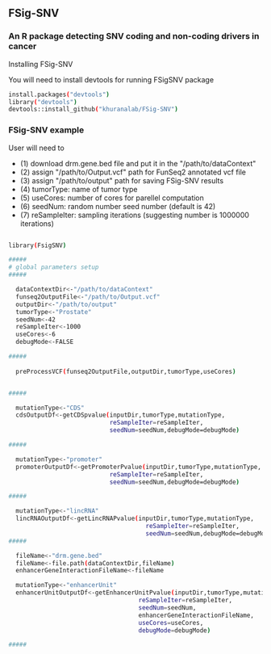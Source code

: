 ## FSig-SNV

### An R package detecting SNV coding and non-coding drivers in cancer

Installing FSig-SNV


You will need to install devtools for running FSigSNV package

```sh
install.packages("devtools")
library("devtools")
devtools::install_github("khuranalab/FSig-SNV")
```

### FSig-SNV example
User will need to 
* (1) download drm.gene.bed file and put it in the "/path/to/dataContext"
* (2) assign "/path/to/Output.vcf" path for FunSeq2 annotated vcf file
* (3) assign "/path/to/output" path for saving FSig-SNV results
* (4) tumorType: name of tumor type
* (5) useCores: number of cores for parellel computation 
* (6) seedNum:  random number seed number (default is 42)  
* (7) reSampleIter: sampling iterations (suggesting number is 1000000 iterations) 

```sh

library(FsigSNV)

#####
# global parameters setup
#####

  dataContextDir<-"/path/to/dataContext"
  funseq2OutputFile<-"/path/to/Output.vcf"
  outputDir<-"/path/to/output"
  tumorType<-"Prostate"
  seedNum<-42
  reSampleIter<-1000
  useCores<-6
  debugMode<-FALSE

#####
  
  preProcessVCF(funseq2OutputFile,outputDir,tumorType,useCores)


#####

  mutationType<-"CDS"
  cdsOutputDf<-getCDSpvalue(inputDir,tumorType,mutationType,
                            reSampleIter=reSampleIter,
                            seedNum=seedNum,debugMode=debugMode)

#####

  mutationType<-"promoter"
  promoterOutputDf<-getPromoterPvalue(inputDir,tumorType,mutationType,
                            reSampleIter=reSampleIter,
                            seedNum=seedNum,debugMode=debugMode)

#####

  mutationType<-"lincRNA"
  lincRNAOutputDf<-getLincRNAPvalue(inputDir,tumorType,mutationType,
                                      reSampleIter=reSampleIter,
                                      seedNum=seedNum,debugMode=debugMode)
#####

  fileName<-"drm.gene.bed"
  fileName<-file.path(dataContextDir,fileName)
  enhancerGeneInteractionFileName<-fileName

  mutationType<-"enhancerUnit"
  enhancerUnitOutputDf<-getEnhancerUnitPvalue(inputDir,tumorType,mutationType,
                                    reSampleIter=reSampleIter,
                                    seedNum=seedNum,
                                    enhancerGeneInteractionFileName,
                                    useCores=useCores,
                                    debugMode=debugMode)

#####

```

